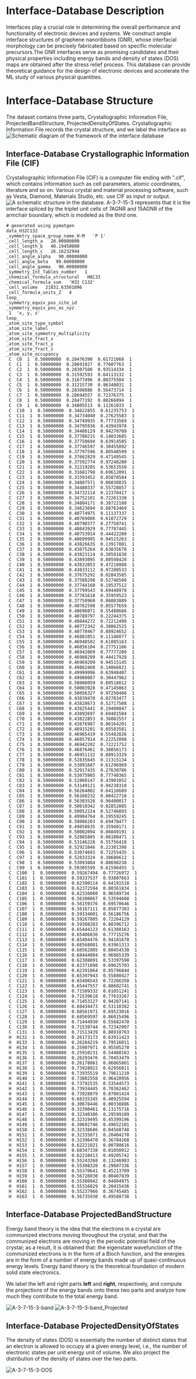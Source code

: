 # **Interface-Database Description**
 Interfaces play a crucial role in determining the overall performance and functionality of electronic devices and systems. We construct ample interface structures of graphene nanoribbons (GNR), whose interfacial morphology can be precisely fabricated based on specific molecular precursors.The GNR interfaces serve as promising candidates and their physical properties including energy bands and density of states (DOS) maps are obtained after the stress relief process. This database can provide theoretical guidance for the design of electronic devices and accelerate the ML study of various physical quantities.
# **Interface-Database Structure**
 The dataset contains three parts, Crystallographic Information File, ProjectedBandStructure, ProjectedDensityOfStates. Crystallographic Information File records the crystal structure, and we label the interface as
 ![Schematic diagram of the framework of the interface database](framework.png)

## **Interface-Database Crystallographic Information File (CIF)**
 Crystallographic Information File (CIF) is a computer file ending with ".cif", which contains information such as cell parameters, atomic coordinates, literature and so on. Various crystal and material processing software, such as Vesta, Diamond, Materials Studio, etc. use CIF as input or output.
 ![A schematic structure in the database. A-3-7-15-3 represents that it is the interface spliced by the triplet unit cells of 7AGNR and 15AGNR of the armchair boundary, which is modeled as the third one.](A-3-7-15-3.png)
 ``` crystal structure of the A-3-7-15-3
 # generated using pymatgen
 data_H32C132
 _symmetry_space_group_name_H-M   'P 1'
 _cell_length_a   20.00000000
 _cell_length_b   40.19450000
 _cell_length_c   26.16232944
 _cell_angle_alpha   90.00000000
 _cell_angle_beta   90.00000000
 _cell_angle_gamma   90.00000000
 _symmetry_Int_Tables_number   1
 _chemical_formula_structural   H8C33
 _chemical_formula_sum   'H32 C132'
 _cell_volume   21031.63501096
 _cell_formula_units_Z   4
 loop_
 _symmetry_equiv_pos_site_id
 _symmetry_equiv_pos_as_xyz
  1  'x, y, z'
 loop_
 _atom_site_type_symbol
 _atom_site_label
 _atom_site_symmetry_multiplicity
 _atom_site_fract_x
 _atom_site_fract_y
 _atom_site_fract_z
 _atom_site_occupancy
  C  C0  1  0.50000000  0.28476390  0.61721068  1
  C  C1  1  0.50000000  0.28691027  0.77607763  1
  C  C2  1  0.50000000  0.28307508  0.93514334  1
  C  C3  1  0.50000000  0.31592593  0.64113132  1
  C  C4  1  0.50000000  0.31677496  0.80375584  1
  C  C5  1  0.50000000  0.31215739  0.96340031  1
  C  C6  1  0.50000000  0.28308886  0.56473714  1
  C  C7  1  0.50000000  0.28694557  0.72376375  1
  C  C8  1  0.50000000  0.28477192  0.88266894  1
  C  C9  1  0.50000000  0.34805513  0.11261033  1
  C  C10  1  0.50000000  0.34622855  0.61235753  1
  C  C11  1  0.50000000  0.34734040  0.27625583  1
  C  C12  1  0.50000000  0.34749935  0.77733569  1
  C  C13  1  0.50000000  0.34795936  0.43943978  1
  C  C14  1  0.50000000  0.34480129  0.94270709  1
  C  C15  1  0.50000000  0.37780215  0.14033685  1
  C  C16  1  0.50000000  0.37750694  0.63914585  1
  C  C17  1  0.50000000  0.37746597  0.30455892  1
  C  C18  1  0.50000000  0.37797596  0.80548599  1
  C  C19  1  0.50000000  0.37662829  0.47149545  1
  C  C20  1  0.50000000  0.37592774  0.97248280  1
  C  C21  1  0.50000000  0.31219205  0.53653550  1
  C  C22  1  0.50000000  0.31681798  0.69612891  1
  C  C23  1  0.50000000  0.31593452  0.85878584  1
  C  C24  1  0.50000000  0.34807571  0.06038835  1
  C  C25  1  0.50000000  0.34480337  0.55728857  1
  C  C26  1  0.50000000  0.34732114  0.22370417  1
  C  C27  1  0.50000000  0.34752101  0.72261330  1
  C  C28  1  0.50000000  0.34804171  0.38722188  1
  C  C29  1  0.50000000  0.34623694  0.88763469  1
  C  C30  1  0.50000000  0.40774975  0.11137337  1
  C  C31  1  0.50000000  0.40769086  0.61072729  1
  C  C32  1  0.50000000  0.40790377  0.27750741  1
  C  C33  1  0.50000000  0.40843929  0.77787445  1
  C  C34  1  0.50000000  0.40753914  0.44422280  1
  C  C35  1  0.50000000  0.40699995  0.94515263  1
  C  C36  1  0.50000000  0.43826635  0.13917801  1
  C  C37  1  0.50000000  0.43875264  0.63835670  1
  C  C38  1  0.50000000  0.43823114  0.30591838  1
  C  C39  1  0.50000000  0.43893095  0.80598420  1
  C  C40  1  0.50000000  0.43832053  0.47216088  1
  C  C41  1  0.50000000  0.43833112  0.97280533  1
  C  C42  1  0.50000000  0.37675292  0.02843585  1
  C  C43  1  0.50000000  0.37588298  0.52746588  1
  C  C44  1  0.50000000  0.37744160  0.19537512  1
  C  C45  1  0.50000000  0.37799543  0.69448978  1
  C  C46  1  0.50000000  0.37781618  0.35959523  1
  C  C47  1  0.50000000  0.37750960  0.86083889  1
  C  C48  1  0.50000000  0.40762598  0.05577659  1
  C  C49  1  0.50000000  0.40696071  0.55480666  1
  C  C50  1  0.50000000  0.40789797  0.22244375  1
  C  C51  1  0.50000000  0.40844272  0.72212498  1
  C  C52  1  0.50000000  0.40772342  0.38862525  1
  C  C53  1  0.50000000  0.40770467  0.88924652  1
  C  C54  1  0.50000000  0.46881051  0.11146077  1
  C  C55  1  0.50000000  0.46948582  0.61085163  1
  C  C56  1  0.50000000  0.46856104  0.27751166  1
  C  C57  1  0.50000000  0.46942069  0.77777209  1
  C  C58  1  0.50000000  0.46908299  0.44417928  1
  C  C59  1  0.50000000  0.46969209  0.94515145  1
  C  C60  1  0.50000000  0.49862460  0.14066021  1
  C  C61  1  0.50000000  0.49999996  0.63948407  1
  C  C62  1  0.50000000  0.49900087  0.30447962  1
  C  C63  1  0.50000000  0.50006059  0.80518812  1
  C  C64  1  0.50000000  0.50003928  0.47145063  1
  C  C65  1  0.50000000  0.50056327  0.97250408  1
  C  C66  1  0.50000000  0.43839470  0.02783477  1
  C  C67  1  0.50000000  0.43828673  0.52717508  1
  C  C68  1  0.50000000  0.43825441  0.19408047  1
  C  C69  1  0.50000000  0.43892697  0.69401504  1
  C  C70  1  0.50000000  0.43822853  0.36082557  1
  C  C71  1  0.50000000  0.43876987  0.86164201  1
  C  C72  1  0.50000000  0.46915201  0.05583581  1
  C  C73  1  0.50000000  0.46965419  0.55482826  1
  C  C74  1  0.50000000  0.46857914  0.22252098  1
  C  C75  1  0.50000000  0.46942202  0.72221752  1
  C  C76  1  0.50000000  0.46876461  0.38856173  1
  C  C77  1  0.50000000  0.46951132  0.88913329  1
  C  C78  1  0.50000000  0.52835645  0.11315134  1
  C  C79  1  0.50000000  0.53091607  0.61296969  1
  C  C80  1  0.50000000  0.52917435  0.27630786  1
  C  C81  1  0.50000000  0.53075985  0.77740365  1
  C  C82  1  0.50000000  0.52860147  0.43901052  1
  C  C83  1  0.50000000  0.53149121  0.94238318  1
  C  C84  1  0.50000000  0.56164802  0.64116689  1
  C  C85  1  0.50000000  0.56160232  0.80422718  1
  C  C86  1  0.50000000  0.56303526  0.96400017  1
  C  C87  1  0.50000000  0.50010342  0.02852885  1
  C  C88  1  0.50000000  0.50052224  0.52746893  1
  C  C89  1  0.50000000  0.49904764  0.19559245  1
  C  C90  1  0.50000000  0.50006203  0.69478477  1
  C  C91  1  0.50000000  0.49858635  0.35940171  1
  C  C92  1  0.50000000  0.50002094  0.86049191  1
  C  C93  1  0.50000000  0.52865805  0.06100471  1
  C  C94  1  0.50000000  0.53146228  0.55756418  1
  C  C95  1  0.50000000  0.52921046  0.22381398  1
  C  C96  1  0.50000000  0.53074693  0.72255435  1
  C  C97  1  0.50000000  0.52833324  0.38686612  1
  C  C98  1  0.50000000  0.53093884  0.88698238  1
  C  C99  1  0.50000000  0.59305599  0.61596455  1
  C  C100  1  0.50000000  0.59267494  0.77726972  1
  C  C101  1  0.50000000  0.59337537  0.93807663  1
  C  C102  1  0.50000000  0.62390114  0.64191510  1
  C  C103  1  0.50000000  0.62372594  0.80361834  1
  C  C104  1  0.50000000  0.62316060  0.96589734  1
  C  C105  1  0.50000000  0.56300867  0.53594608  1
  C  C106  1  0.50000000  0.56159376  0.69570646  1
  C  C107  1  0.50000000  0.56167111  0.85877303  1
  C  C108  1  0.50000000  0.59334001  0.56186756  1
  C  C109  1  0.50000000  0.59267805  0.72264129  1
  C  C110  1  0.50000000  0.59308283  0.88396712  1
  C  C111  1  0.50000000  0.65444123  0.61380163  1
  C  C112  1  0.50000000  0.65486836  0.77715276  1
  C  C113  1  0.50000000  0.65404476  0.94101670  1
  C  C114  1  0.50000000  0.68568001  0.63961313  1
  C  C115  1  0.50000000  0.68562805  0.80454530  1
  C  C116  1  0.50000000  0.68444004  0.96865339  1
  C  C117  1  0.50000000  0.62308891  0.53397590  1
  C  C118  1  0.50000000  0.62371098  0.69625703  1
  C  C119  1  0.50000000  0.62391864  0.85796844  1
  C  C120  1  0.50000000  0.65397943  0.55880427  1
  C  C121  1  0.50000000  0.65486543  0.72266350  1
  C  C122  1  0.50000000  0.65447557  0.88602741  1
  C  C123  1  0.50000000  0.71509332  0.61051241  1
  C  C124  1  0.50000000  0.71539618  0.77633267  1
  C  C125  1  0.50000000  0.71453127  0.94287141  1
  C  C126  1  0.50000000  0.68434473  0.53110382  1
  C  C127  1  0.50000000  0.68561971  0.69523016  1
  C  C128  1  0.50000000  0.68569597  0.86015496  1
  C  C129  1  0.50000000  0.71444930  0.55682470  1
  C  C130  1  0.50000000  0.71539744  0.72342907  1
  C  C131  1  0.50000000  0.71513439  0.88918763  1
  H  H132  1  0.50000000  0.26173173  0.63911423  1
  H  H133  1  0.50000000  0.26284219  0.79516011  1
  H  H134  1  0.50000000  0.25907971  0.95505270  1
  H  H135  1  0.50000000  0.25910231  0.54480163  1
  H  H136  1  0.50000000  0.26293476  0.70453479  1
  H  H137  1  0.50000000  0.26178861  0.86065801  1
  H  H138  1  0.50000000  0.73928922  0.62956811  1
  H  H139  1  0.50000000  0.73935519  0.79611210  1
  H  H140  1  0.50000000  0.73802558  0.96420956  1
  H  H141  1  0.50000000  0.73792535  0.53544573  1
  H  H142  1  0.50000000  0.73934445  0.70362462  1
  H  H143  1  0.50000000  0.73928879  0.87001424  1
  H  H144  1  0.50000000  0.68335345  0.48925594  1
  H  H145  1  0.50000000  0.30678446  0.00338886  1
  H  H146  1  0.50000000  0.32390461  0.13175716  1
  H  H147  1  0.50000000  0.32340386  0.29599189  1
  H  H148  1  0.50000000  0.32319495  0.45399196  1
  H  H149  1  0.50000000  0.30692746  0.49652101  1
  H  H150  1  0.50000000  0.32338686  0.04560748  1
  H  H151  1  0.50000000  0.32335871  0.20404270  1
  H  H152  1  0.50000000  0.32396470  0.36784268  1
  H  H153  1  0.50000000  0.62221021  0.00780616  1
  H  H154  1  0.50000000  0.68347338  0.01050912  1
  H  H155  1  0.50000000  0.62210413  0.49205742  1
  H  H156  1  0.50000000  0.55243268  0.13246983  1
  H  H157  1  0.50000000  0.55308320  0.29607336  1
  H  H158  1  0.50000000  0.55370641  0.45213709  1
  H  H159  1  0.50000000  0.56726030  0.00407839  1
  H  H160  1  0.50000000  0.55380942  0.04804975  1
  H  H161  1  0.50000000  0.55316029  0.20415436  1
  H  H162  1  0.50000000  0.55237966  0.36745485  1
  H  H163  1  0.50000000  0.56735930  0.49588738  1
 ```

## **Interface-Database ProjectedBandStructure**
 Energy band theory is the idea that the electrons in a crystal are communized electrons moving throughout the crystal, and that the communized electrons are moving in the periodic potential field of the crystal; as a result, it is obtained that: the eigenstate wavefunction of the communized electrons is in the form of a Bloch function, and the energies are in the form of a number of energy bands made up of quasi-continuous energy levels. Energy band theory is the theoretical foundation of modern solid state electronics.

 We label the left and right parts **left** and **right**, respectively, and compute the projections of the energy bands onto these two parts and analyze how much they contribute to the total energy band.

 ![A-3-7-15-3-band](A-3-7-15-3-band.png)
 ![A-3-7-15-3-band_Projected](A-3-7-15-3-band_Projected.png)

## **Interface-Database ProjectedDensityOfStates**
 The density of states (DOS) is essentially the number of distinct states that an electron is allowed to occupy at a given energy level, i.e., the number of electronic states per unit energy unit of volume. We also project the distribution of the density of states over the two parts.

 ![A-3-7-15-3-DOS](A-3-7-15-3-DOS.png)

